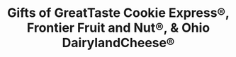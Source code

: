 ---
title: "Gifts of GreatTaste  Cookie Express®,   Frontier Fruit and Nut®,  & Ohio DairylandCheese®"
url: /norton/gifts-of-greattaste-cookie-express-r-frontier-fruit-and-nut-r-und-ohio-dairylandcheese-r/
shop: Andenken
---